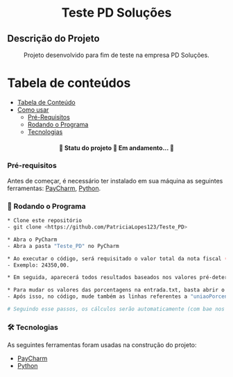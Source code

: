 <h1 align="center">Teste PD Soluções</h1>

## Descrição do Projeto
<p align="center">Projeto desenvolvido para fim de teste na empresa PD Soluções.</p>

Tabela de conteúdos
=================
<!--ts-->
   * [Tabela de Conteúdo](#tabela-de-conteudo)
   * [Como usar](#como-usar)
      * [Pré-Requisitos](#Pre-requisitos)
      * [Rodando o Programa](#Rodando-o-Programa)
      * [Tecnologias](#tecnologias)
<!--te-->


<h4 align="center"> 
	🚧  Statu do projeto 🚀 Em andamento...  🚧
</h4>



### Pré-requisitos

Antes de começar, é necessário ter instalado em sua máquina as seguintes ferramentas:
[PayCharm](https://www.jetbrains.com/pycharm/), [Python](https://www.python.org/downloads/). 

### 🎲 Rodando o Programa 

```bash
* Clone este repositório
- git clone <https://github.com/PatriciaLopes123/Teste_PD>

* Abra o PyCharm 
- Abra a pasta "Teste_PD" no PyCharm 

* Ao executar o código, será requisitado o valor total da nota fiscal (Coloque números inteiros, vírgula somente para separar os centavos).
- Exemplo: 24350,00.

* Em seguida, aparecerá todos resultados baseados nos valores pré-determinados no código e na entrada.txt  

* Para mudar os valores das porcentagens na entrada.txt, basta abrir o arquivo e mudar os valores (pode-se colocar vírgulas, se necesário)
- Após isso, no código, mude também as linhas referentes a "uniaoPorcentagem" e "municipioPorcentagem" paraos mesmos valores estipulados na entrada.txt

# Seguindo esse passos, os cálculos serão automaticamente (com bae nos nas fórmulas definidas) 
```

### 🛠 Tecnologias

As seguintes ferramentas foram usadas na construção do projeto:

- [PayCharm](https://www.jetbrains.com/pycharm/)
- [Python](https://www.python.org/downloads/)
